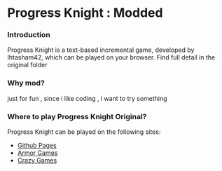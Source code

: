 # Progress Knight : Modded

### Introduction
Progress Knight is a text-based incremental game, developed by Ihtasham42, which can be played on your browser.
Find full detail in the original folder

### Why mod?
just for fun , since i like coding , i want to try something 

### Where to play Progress Knight Original?
Progress Knight can be played on the following sites:  
- [Github Pages](https://ihtasham42.github.io/progress-knight/)  
- [Armor Games](https://armorgames.com/progress-knight-game/19095)
- [Crazy Games](https://www.crazygames.com/game/progress-knight)
